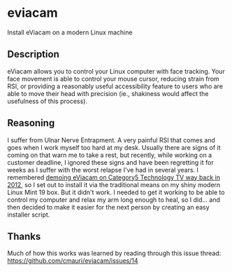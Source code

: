 # eviacam
Install eViacam on a modern Linux machine

## Description
eViacam allows you to control your Linux computer with face tracking. Your face movement is able to control your mouse cursor, reducing strain from RSI, or providing a reasonably useful accessibility feature to users who are able to move their head with precision (ie., shakiness would affect the usefulness of this process).

## Reasoning
I suffer from Ulnar Nerve Entrapment. A very painful RSI that comes and goes when I work myself too hard at my desk. Usually there are signs of it coming on that warn me to take a rest, but recently, while working on a customer deadline, I ignored these signs and have been regretting it for weeks as I suffer with the worst relapse I've had in several years. I remembered [demoing eViacam on Category5 Technology TV way back in 2012](https://category5.tv/shows/technology/episode/259/), so I set out to install it via the traditional means on my shiny modern Linux Mint 19 box. But it didn't work. I needed to get it working to be able to control my computer and relax my arm long enough to heal, so I did... and then decided to make it easier for the next person by creating an easy installer script.

## Thanks
Much of how this works was learned by reading through this issue thread: https://github.com/cmauri/eviacam/issues/14
